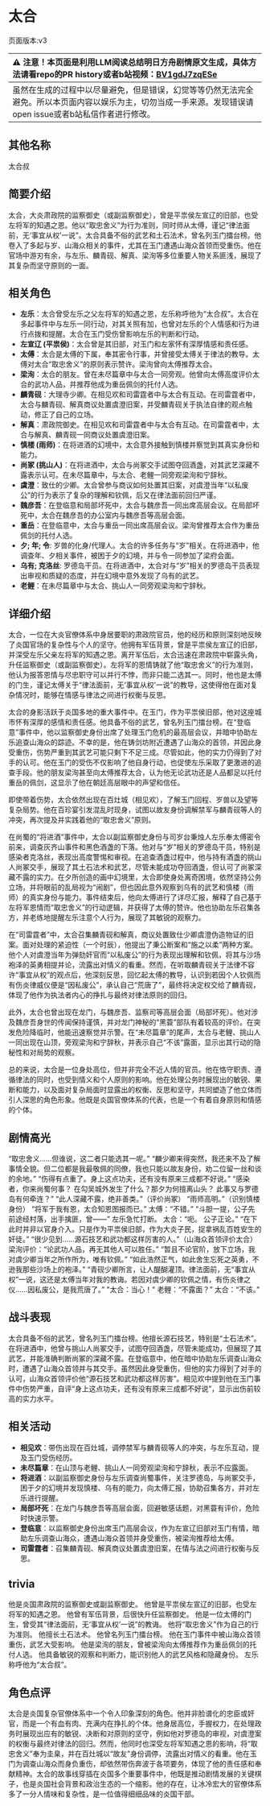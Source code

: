 # 太合
页面版本:v3
 

| :warning: 注意！本页面是利用LLM阅读总结明日方舟剧情原文生成，具体方法请看repo的PR history或者b站视频：[BV1gdJ7zqESe](https://www.bilibili.com/video/BV1gdJ7zqESe/)         |
|:----------------------------|
| 虽然在生成的过程中以尽量避免，但是错误，幻觉等等仍然无法完全避免。所以本页面内容以娱乐为主，切勿当成一手来源。发现错误请open issue或者b站私信作者进行修改。|



## 其他名称
太合叔
## 简要介绍
太合，大炎肃政院的监察御史（或副监察御史），曾是平祟侯左宣辽的旧部，也受左将军的知遇之恩。他以“取忠舍义”为行为准则，同时师从太傅，谨记“律法面前，无‘事宜从权’一说”。太合具备不俗的武艺和土石法术，曾名列玉门擂台榜。他卷入了多起与岁、山海众相关的事件，尤其在玉门遭遇山海众首领而受重伤。他在官场中游刃有余，与左乐、麟青砚、解真、梁洵等多位重要人物关系匪浅，展现了其复杂而坚守原则的一面。
## 相关角色
-   **左乐**：太合曾受左乐之父左将军的知遇之恩，左乐称呼他为“太合叔”。太合在多起事件中与左乐一同行动，对其关照有加，也曾对左乐的个人情感和行为进行点拨和提醒。太合在玉门受伤曾影响左乐的判断和行动。
-   **左宣辽 (平祟侯)**：太合曾是其旧部，对玉门和左家怀有深厚情感和责任感。
-   **太傅**：太合是太傅的下属，奉其密令行事，并曾接受太傅关于律法的教导。太傅对太合“取忠舍义”的原则表示赞许。梁洵曾向太傅推荐太合。
-   **梁洵**：太合的朋友。曾在未尽篇章中与太合一同旁观。他曾向太傅高度评价太合的武功人品，并推荐他成为重岳佩剑的托付人选。
-   **麟青砚**：大理寺少卿。在相见欢和司雷霆者中与太合有互动。在司雷霆者中，太合与麟青砚、解真商议处置虞澄旧案，并受麟青砚关于执法自律的观点触动，修正了自己的立场。
-   **解真**：肃政院御史。在相见欢和司雷霆者中与太合有互动。在司雷霆者中，太合与解真、麟青砚一同商议处置虞澄旧案。
-   **慎楼 (雨师)**：在将进酒的幻境中，太合意外接触到慎楼并察觉到其真实身份和能力。
-   **尚冢 (挑山人)**：在将进酒中，太合与尚冢交手试图夺回酒盏，对其武艺深藏不露表示认可。在未尽篇章中，与太合、老鲤一同旁观梁洵和宁辞秋。
-   **虞澄**：致仕的少卿。太合曾参与商议如何处置其旧案，对虞澄当年“以私废公”的行为表示了复杂的理解和钦佩，后又在律法面前回归严谨。
-   **魏彦吾**：在登临意和局部坏死中，太合与魏彦吾一同出席高层会议。在局部坏死中，太合在魏彦吾的办公室内与魏彦吾等高层会面。
-   **重岳**：在登临意中，太合与重岳一同出席高层会议。梁洵曾推荐太合作为重岳佩剑的托付人选。
-   **夕; 年; 令**: 岁兽的化身/代理人。太合的许多任务与“岁”相关。在将进酒中，他调查年、夕相关事件，被困于夕的幻境，并与令一同参加了梁府会面。
-   **乌有; 克洛丝**: 罗德岛干员。在将进酒中，太合对与“岁”相关的罗德岛干员表现出审视和质疑的态度，并在幻境中意外发现了乌有的武艺。
-   **老鲤**：在未尽篇章中与太合、挑山人一同旁观梁洵和宁辞秋。
## 详细介绍
太合，一位在大炎官僚体系中身居要职的肃政院官员，他的经历和原则深刻地反映了炎国官场的复杂性与个人的坚守。他拥有军伍背景，曾是平祟侯左宣辽的旧部，并深受左乐父亲左将军的知遇之恩。离开军伍后，太合迅速在肃政院中崭露头角，升任监察御史（或副监察御史）。左将军的恩情铸就了他“取忠舍义”的行为准则，他认为报答恩情与尽忠职守可以并行不悖，而非只能二选其一。同时，他也是太傅的门生，谨记太傅关于“律法面前，无‘事宜从权’一说”的教导，这使得他在面对复杂情况时，能够在情感与律法之间进行权衡与反思。

太合的身影活跃于炎国多地的重大事件中。在玉门，作为平祟侯旧部，他对这座城市怀有深厚的感情和责任感。他具备不俗的武艺，曾名列玉门擂台榜。在“登临意”事件中，他以监察御史身份出席了处理玉门危机的最高层会议，并暗中协助左乐追查山海众的踪迹。不幸的是，他在铸剑坊附近遭遇了山海众的首领，并因此身受重伤，伤势严重到其武艺可能只剩下不足三成。尽管如此，他的实力仍得到了对手的认可。他在玉门的受伤不仅影响了他自身行动，也促使左乐采取了更激进的追查手段。他的朋友梁洵甚至向太傅推荐太合，认为他无论武功还是人品都足以托付重岳的佩剑，这显示了他在朝廷高层眼中的声望和信任。

即使带着伤势，太合依然出现在百灶城（相见欢），了解玉门回程、岁兽以及望等复杂局势。他在百珍宴引发混乱时现身，试图以故友身份调解禁军与麟青砚等人的冲突，再次提及并实践着他的“取忠舍义”原则。

在尚蜀的“将进酒”事件中，太合以副监察御史身份与司岁台秉烛人左乐奉太傅密令前来，调查灰齐山事件和黑色酒盏的下落。他对与“岁”相关的罗德岛干员，特别是感染者克洛丝，表现出高度警惕和审视。在追查酒盏过程中，他与持有酒盏的挑山人尚冢交手，展现了其土石法术和武艺，尽管未能成功夺回酒盏，但认可了尚冢深藏不露的实力。在夕所创造的画中幻境里，太合即使身处离奇困境，依然坚持公务立场，并将眼前的乱局视为“闹剧”，但也因此意外观察到乌有的武艺和慎楼（雨师）的真实身份与能力。事件结束后，他向太傅进行了详尽汇报，解释了自己基于左将军恩情而“取忠舍义”的行动逻辑，并获得了太傅的赞许。他也协助左乐召集各方，并老练地提醒左乐注意个人行为，展现了其敏锐的观察力。

在“司雷霆者”中，太合召集麟青砚和解真，商议处置致仕少卿虞澄伪造物证的旧案。面对处理的紧迫性（一个时辰），他提出了秉公断案和“施之以柔”两种方案。他个人对虞澄当年为弹劾奸官而“以私废公”的行为表现出理解和钦佩，将其与沙场袍泽的英勇相提并论，流露出对情义的看重。然而，在听取麟青砚关于法律不容许“事宜从权”的观点后，他深刻反思，回忆起太傅的教导，认识到若因个人钦佩而有伤炎律威仪便是“因私废公”，承认自己“荒唐了”，最终将决定权交给了麟青砚，体现了他作为执法者内心的挣扎与最终对律法原则的回归。

此外，太合也曾出现在龙门，与魏彦吾、监察司等高层会面（局部坏死）。他对涉及魏彦吾身世的传闻保持谨慎，并对龙门神秘的“黑蓑”部队有着较高的评价。在突发危险降临时，他能迅速察觉并示警。在“未尽篇章”的尾声，太合与老鲤、挑山人一同出现在山顶，旁观梁洵和宁辞秋，并表示自己“不该”露面，显示出其行动的隐秘性和对局势的观察。

总的来说，太合是一位身处高位，但并非完全不近人情的官员。他在恪守职责、遵循律法的同时，也受到情义和个人原则的影响。他在处理公务时展现出的敏锐、果断和能力，以及面对复杂局面时显露出的权衡、反思和坚守，共同塑造了他立体而引人深思的角色形象。他既是炎国官僚体系的代表，也是一个有着自身原则和情感的个体。
## 剧情高光
“取忠舍义......但谁说，这二者只能选其一呢。”
“麟少卿来得突然，我还来不及了解事情全貌。但二位都是我最敬佩的同僚，我也只能以故友身份，劝二位留一丝和谈的余地。”
“伤得有点重了。身上这点功夫，还有没有原来三成都不好说。”
“感染者，你来尚蜀何事？ 在勾吴城外发生了什么？那夕为何擅离山头？ 此事又与罗德岛有何牵连？”
“此人深藏不露，绝非善类。”（评价尚冢）
“雨师高明。”（识别慎楼身份）
“将军于我有恩，太合知恩图报而已。” 太傅：“不错。”
“斗胆一提，公子先前途经村落，出手擒匪，曾——” 左乐急忙打断。 太合：“呃。 公子正论。”
“在下此时并非以官身介入。只是作为平祟侯旧部，作为大炎子民，捉拿祸乱百姓安生的奸徒。”
“很少见到......源石技艺和武功都这样厉害的人。”（山海众首领评价太合）
梁洵评价：“论武功人品，再无其他人可以胜任。”
“暂且不论官阶，放下立场，我对虞少卿当年之所作所为，唯有钦佩。”
“如此浩然正气，如此舍生忘死之英勇，不逊我那些沙场上的袍泽。”
“青砚少卿所言，让人醍醐灌顶。律法面前，无“事宜从权”一说，这还是太傅当年对我的教诲。若因对虞少卿的钦佩之情，有伤炎律之仪......因私废公，是我荒唐了。”
"太合：当心！"
老鲤：“不露面？” 太合：“不该。”
## 战斗表现
太合具备不俗的武艺，曾名列玉门擂台榜。他擅长源石技艺，特别是“土石法术”。在将进酒中，他曾与挑山人尚冢交手，试图夺回酒盏，尽管未能成功，但展现了其武艺，并能准确判断尚冢的深藏不露。在登临意中，他在暗中协助左乐调查山海众时，遭遇了山海众首领并与其交手。虽然因此身受重伤，但他的实力得到了对手的认可，山海众首领评价他“源石技艺和武功都这样厉害”。相见欢中提到他在玉门事件中伤势严重，自评“身上这点功夫，还有没有原来三成都不好说”，显示出伤前较高的实力水平。
## 相关活动
-   **相见欢**：带伤出现在百灶城，调停禁军与麟青砚等人的冲突，与左乐互动，提及玉门受伤经历。
-   **未尽篇章**：在山顶与老鲤、挑山人一同旁观梁洵和宁辞秋，表示不应露面。
-   **将进酒**：以副监察御史身份与左乐调查尚蜀事件，关注罗德岛，与尚冢交手，困于夕的幻境并发现慎楼、乌有的能力，向太傅汇报，协助召集各方，并对左乐进行提醒。
-   **局部坏死**：在龙门与魏彦吾等高层会面，回避敏感话题，对黑蓑有评价，危险时快速示警。
-   **登临意**：以监察御史身份出席玉门高层会议，作为左宣辽旧部对玉门有情，暗助左乐调查山海众，遭遇山海众首领并身受重伤，被梁洵推荐给太傅。
-   **司雷霆者**：召集麟青砚、解真商议处置虞澄旧案，在情与法之间进行权衡与反思。
## trivia
他是炎国肃政院的监察御史或副监察御史。
他曾是平祟侯左宣辽的旧部，也受左将军的知遇之恩。
他曾有军伍背景，后很快升任监察御史。
他是一位太傅的门生，曾受其“律法面前，无‘事宜从权’一说”的教诲。
他将“取忠舍义”作为自己的行为准则。
他擅长土石法术。
他曾名列玉门擂台榜。
他在玉门事件中被山海众首领重伤，武艺大受影响。
他是梁洵的朋友，曾被梁洵向太傅推荐作为重岳佩剑的托付人选。
他具备敏锐的观察和判断力，能识别他人的武艺风格和隐藏身份。
左乐称呼他为“太合叔”。
## 角色点评
太合是炎国复杂官僚体系中一个令人印象深刻的角色。他并非脸谱化的忠臣或奸官，而是一个有血有肉、充满内在挣扎的个体。他身居高位，手握权力，在处理政务时展现出应有的敏锐、决断和对原则的坚守，例如他对罗德岛的审视，对虞澄案的权衡与最终对律法的回归。然而，他同时也深受左将军知遇之恩的影响，将“取忠舍义”奉为圭臬，并在百灶城以“故友”身份调停，流露出对情义的看重。他在玉门为调查山海众而身负重伤，却依然带伤奔波于各项要务，体现了他的责任感和奉献精神。太合的故事线穿插在炎国多个重要事件中，他既是推动剧情发展的关键棋子，也是炎国社会背景和政治生态的一个缩影。他的存在，让冰冷宏大的官僚体系多了一分人情味和复杂性，是一位值得细细品味的炎国干部。